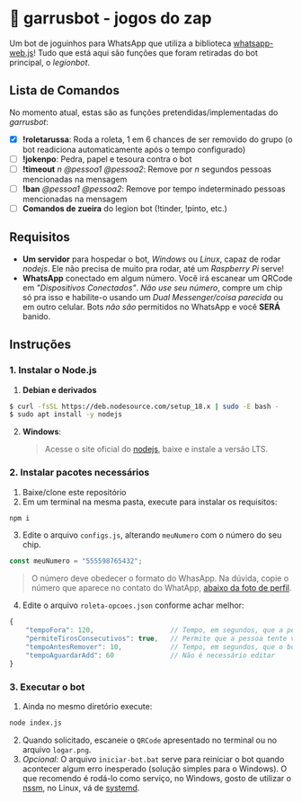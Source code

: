 
# 🤖 garrusbot - jogos do zap

Um bot de joguinhos para WhatsApp que utiliza a biblioteca [whatsapp-web.js](https://github.com/pedroslopez/whatsapp-web.js)!
Tudo que está aqui são funções que foram retiradas do bot principal, o _legionbot_.
## Lista de Comandos

No momento atual, estas são as funções pretendidas/implementadas do _garrusbot_:
- [X] **!roletarussa**: Roda a roleta, 1 em 6 chances de ser removido do grupo (o bot readiciona automaticamente após o tempo configurado)
- [ ] **!jokenpo**: Pedra, papel e tesoura contra o bot
- [ ] **!timeout** _n_ _@pessoa1 @pessoa2_:  Remove por _n_ segundos pessoas mencionadas na mensagem
- [ ] **!ban** _@pessoa1 @pessoa2_:  Remove por tempo indeterminado pessoas mencionadas na mensagem
- [ ] **Comandos de zueira** do legion bot (!tinder, !pinto, etc.)

## Requisitos

* **Um servidor** para hospedar o bot, _Windows_ ou _Linux_, capaz de rodar _nodejs_. Ele não precisa de muito pra rodar, até um _Raspberry Pi_ serve!
* **WhatsApp** conectado em algum número. Você irá escanear um QRCode em _"Dispositivos Conectados"_. _Não use seu número_, compre um chip só pra isso e habilite-o usando um _Dual Messenger/coisa parecida_ ou em outro celular. Bots _não são_ permitidos no WhatsApp e você **SERÁ** banido.

## Instruções
### 1. Instalar o Node.js
1. **Debian e derivados**
```sh
$ curl -fsSL https://deb.nodesource.com/setup_18.x | sudo -E bash -
$ sudo apt install -y nodejs
```
2. **Windows**:
	>Acesse o site oficial do [nodejs](https://nodejs.org/), baixe e instale a versão LTS.

### 2. Instalar pacotes necessários

1. Baixe/clone este repositório
2. Em um terminal na mesma pasta, execute para instalar os requisitos:
```sh
npm i
```
3. Edite o arquivo `configs.js`, alterando `meuNumero` com o número do seu chip.
```js
const meuNumero = "555598765432";
```
> O número deve obedecer o formato do WhasApp. Na dúvida, copie o número que aparece no contato do WhatApp, [abaixo da foto de perfil](https://imgur.com/a/Hh809rG).
4. Edite o arquivo `roleta-opcoes.json` conforme achar melhor:

```js
{
	"tempoFora": 120,					// Tempo, em segundos, que a pessoa irá ficar fora do grupo após perder
	"permiteTirosConsecutivos": true,	// Permite que a pessoa tente várias vezes em sequencia
	"tempoAntesRemover": 10,			// Tempo, em segundos, que o bot aguarda antes de remover a pessoa do grupo
	"tempoAguardarAdd": 60				// Não é necessário editar
}
```
### 3. Executar o bot
1. Ainda no mesmo diretório execute:
```sh
node index.js
```
2. Quando solicitado, escaneie o `QRCode` apresentado no terminal ou no arquivo `logar.png`.
3. _Opcional:_ O arquivo `iniciar-bot.bat` serve para reiniciar o bot quando acontecer algum erro inesperado (solução simples para o Windows). O que recomendo é rodá-lo como serviço, no Windows, gosto de utilizar o [nssm](https://nssm.cc/), no Linux, vá de [systemd](https://gist.github.com/leommoore/ea74061dc3bb086f36d42666a6153e0c).
